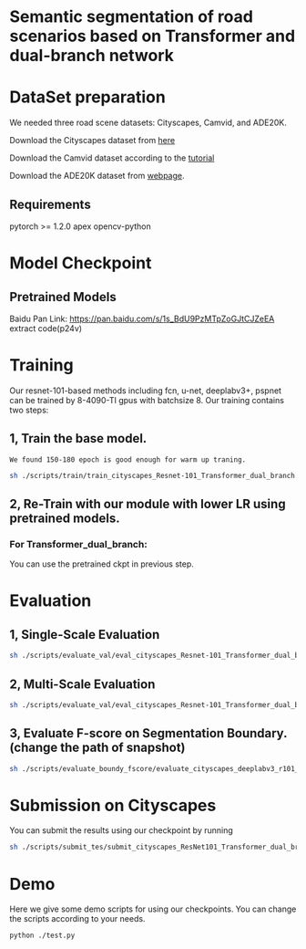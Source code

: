 # Semantic segmentation of road scenarios based on Transformer and dual-branch network

# DataSet preparation
We needed three road scene datasets: Cityscapes, Camvid, and ADE20K.

Download the Cityscapes dataset from [here](https://www.cityscapes-dataset.com/)

Download the Camvid dataset according to the [tutorial](https://github.com/alexgkendall/SegNet-Tutorial/tree/master/CamVid)

Download the ADE20K dataset from [webpage](https://groups.csail.mit.edu/vision/datasets/ADE20K/).


## Requirements

pytorch >= 1.2.0
apex
opencv-python


# Model Checkpoint

## Pretrained Models

Baidu Pan Link: https://pan.baidu.com/s/1s_BdU9PzMTpZoGJtCJZeEA  extract code(p24v)


# Training

Our resnet-101-based methods including fcn, u-net, deeplabv3+, pspnet can be trained by 8-4090-TI gpus with batchsize 8.
Our training contains two steps:

## 1, Train the base model.
    We found 150-180 epoch is good enough for warm up traning.
```bash
sh ./scripts/train/train_cityscapes_Resnet-101_Transformer_dual_branch.sh
```

## 2, Re-Train with our module with lower LR using pretrained models.


### For Transformer_dual_branch:
  You can use the pretrained ckpt in previous step.
  

# Evaluation


## 1, Single-Scale Evaluation
```bash
sh ./scripts/evaluate_val/eval_cityscapes_Resnet-101_Transformer_dual_branch.sh 
```

## 2, Multi-Scale Evaluation
```bash
sh ./scripts/evaluate_val/eval_cityscapes_Resnet-101_Transformer_dual_branch_ms.sh
```
## 3, Evaluate F-score on Segmentation Boundary.(change the path of snapshot)
```bash
sh ./scripts/evaluate_boundy_fscore/evaluate_cityscapes_deeplabv3_r101_decouple
```

# Submission on Cityscapes

You can submit the results using our checkpoint by running 

```bash
sh ./scripts/submit_tes/submit_cityscapes_ResNet101_Transformer_dual_branch.sh
```

# Demo 
Here we give some demo scripts for using our checkpoints.
You can change the scripts according to your needs.

```bash
python ./test.py
```
